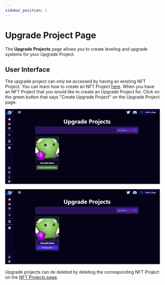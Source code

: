 ```yaml
---
sidebar_position: 1
---
```


# Upgrade Project Page

The **Upgrade Projects** page allows you to create leveling and upgrade systems for your Upgrade Project.

## User Interface

The upgrade project can only be accessed by having an existing NFT Project. You can learn how to create an NFT Project [here](/docs/nft-projects/create-nft-project/nft-project-page.md). When you have an NFT Project that you would like to create an Upgrade Project for. Click on the green button that says "Create Upgrade Project" on the Upgrade Project page.

![Upgrade Project Page](/img/upgrade-projects/create-upgrade-project/upgrade-project-page/upgrade-project-page.png)

![Upgrade Project Page 2](/img/upgrade-projects/create-upgrade-project/upgrade-project-page/upgrade-project-page-2.png)

Upgrade projects can de deleted by deleting the corresponding NFT Project on the [NFT Projects page](/docs/nft-projects/create-nft-project/nft-project-page.md).
